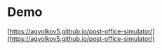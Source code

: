 # Demo
[https://agvolkov5.github.io/post-office-simulator/](https://agvolkov5.github.io/post-office-simulator/)
